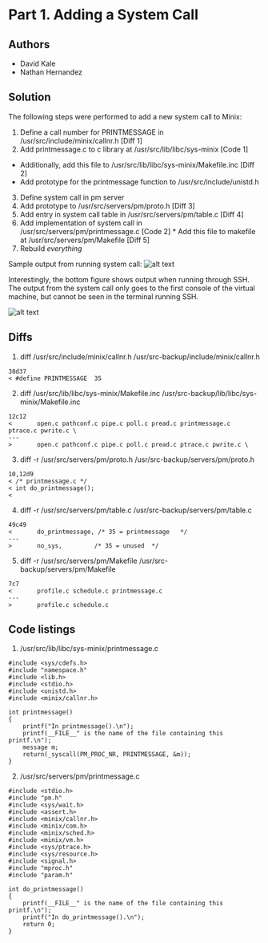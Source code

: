 # Part 1. Adding a System Call

## Authors
* David Kale
* Nathan Hernandez

## Solution
The following steps were performed to add a new system call to Minix:

1. Define a call number for PRINTMESSAGE in /usr/src/include/minix/callnr.h [Diff 1]
2. Add printmessage.c to c library at /usr/src/lib/libc/sys-minix [Code 1]
  * Additionally, add this file to /usr/src/lib/libc/sys-minix/Makefile.inc [Diff 2]
  * Add prototype for the printmessage function to /usr/src/include/unistd.h
3. Define system call in pm server
  1. Add prototype to /usr/src/servers/pm/proto.h [Diff 3]
  2. Add entry in system call table in /usr/src/servers/pm/table.c [Diff 4]
  3. Add implementation of system call in /usr/src/servers/pm/printmessage.c [Code 2]
    * Add this file to makefile at /usr/src/servers/pm/Makefile [Diff 5]
4. Rebuild *everything*

Sample output from running system call:
![alt text](https://github.com/nathanph/semaphun/blob/lab6/screenshots/lab6_1.PNG "Fig1")

Interestingly, the bottom figure shows output when running through SSH. The output from the
system call only goes to the first console of the virtual machine, but cannot be seen in the
terminal running SSH.

![alt text](https://github.com/nathanph/semaphun/blob/lab6/screenshots/lab6_2.PNG "Fig2")

## Diffs
1. diff /usr/src/include/minix/callnr.h /usr/src-backup/include/minix/callnr.h
  ```
  38d37
  < #define PRINTMESSAGE  35
  ```

2. diff /usr/src/lib/libc/sys-minix/Makefile.inc /usr/src-backup/lib/libc/sys-minix/Makefile.inc
  ```
  12c12
  <       open.c pathconf.c pipe.c poll.c pread.c printmessage.c ptrace.c pwrite.c \
  ---
  >       open.c pathconf.c pipe.c poll.c pread.c ptrace.c pwrite.c \
  ```

3. diff -r /usr/src/servers/pm/proto.h /usr/src-backup/servers/pm/proto.h
  ```
  10,12d9
  < /* printmessage.c */
  < int do_printmessage();
  <
  ```

4. diff -r /usr/src/servers/pm/table.c /usr/src-backup/servers/pm/table.c
  ```
  49c49
  <       do_printmessage, /* 35 = printmessage   */
  ---
  >       no_sys,         /* 35 = unused  */
  ```

5. diff -r /usr/src/servers/pm/Makefile /usr/src-backup/servers/pm/Makefile
  ```
  7c7
  <       profile.c schedule.c printmessage.c
  ---
  >       profile.c schedule.c
  ```

## Code listings
1. /usr/src/lib/libc/sys-minix/printmessage.c
  ```
  #include <sys/cdefs.h>
  #include "namespace.h"
  #include <lib.h>
  #include <stdio.h>
  #include <unistd.h>
  #include <minix/callnr.h>
  
  int printmessage()
  {
      printf("In printmessage().\n");
      printf(__FILE__" is the name of the file containing this printf.\n");
      message m;
      return(_syscall(PM_PROC_NR, PRINTMESSAGE, &m));
  }
  ```

2. /usr/src/servers/pm/printmessage.c
  ```
  #include <stdio.h>
  #include "pm.h"
  #include <sys/wait.h>
  #include <assert.h>
  #include <minix/callnr.h>
  #include <minix/com.h>
  #include <minix/sched.h>
  #include <minix/vm.h>
  #include <sys/ptrace.h>
  #include <sys/resource.h>
  #include <signal.h>
  #include "mproc.h"
  #include "param.h"
  
  int do_printmessage()
  {
      printf(__FILE__" is the name of the file containing this printf.\n");
      printf("In do_printmessage().\n");
      return 0;
  }
  ```
